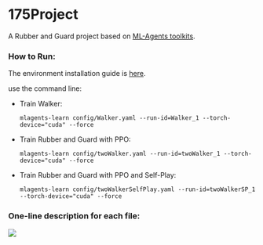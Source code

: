 # 175Project
A Rubber and Guard project based on [ML-Agents toolkits](https://github.com/Unity-Technologies/ml-agents).

### How to Run:

The environment installation guide is [here](https://github.com/Unity-Technologies/ml-agents/blob/release_20_docs/docs/Installation.md).

use the command line:

- Train Walker:

  ```
  mlagents-learn config/Walker.yaml --run-id=Walker_1 --torch-device="cuda" --force
  ```

- Train Rubber and Guard with PPO:

  ```
  mlagents-learn config/twoWalker.yaml --run-id=twoWalker_1 --torch-device="cuda" --force
  ```

- Train Rubber and Guard with PPO and Self-Play:

  ```
  mlagents-learn config/twoWalkerSelfPlay.yaml --run-id=twoWalkerSP_1 --torch-device="cuda" --force
  ```

### One-line description for each file:

![](D:\Source\Downloads\rec\graph\2.png)



